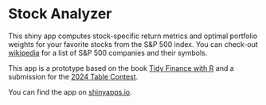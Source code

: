 # Stock Analyzer

This shiny app computes stock-specific return metrics and optimal portfolio weights for your favorite stocks from the S&P 500 index. You can check-out [wikipedia](https://en.wikipedia.org/wiki/List_of_S%26P_500_companies) for a list of S&P 500 companies and their symbols. 

This app is a prototype based on the book [Tidy Finance with R](https://www.tidy-finance.org/r/introduction-to-tidy-finance.html) and a submission for the [2024 Table Contest](https://posit.co/blog/announcing-the-2024-table-contest/).

You can find the app on [shinyapps.io](https://christophscheuch.shinyapps.io/app-stock-analyzer/).
